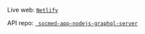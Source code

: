 Live web: [`Netlify`](https://socmed-mern-graphql.netlify.app)

API repo: [`
socmed-app-nodejs-graphql-server`](https://github.com/masadamsahid/socmed-app-nodejs-graphql-server)
